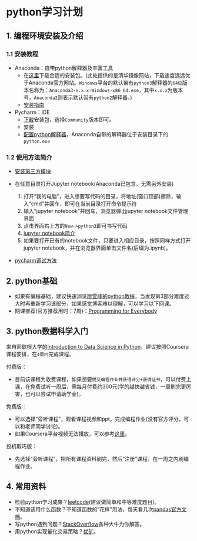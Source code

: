 # python学习计划

## 1. 编程环境安装及介绍
### 1.1 安装教程

* Anaconda：自带python解释器及丰富工具
	* 在[这里](https://mirrors.tuna.tsinghua.edu.cn/anaconda/archive/)下载合适的安装包。(此处提供的是清华镜像网站，下载速度远远优于Anaconda官方网站。`Windows`平台的默认带有`python3`解释器的`64位`版本名称为：`Anaconda3-x.x.x-Windows-x86_64.exe`，其中`x.x.x`为版本号，`Anaconda2`则表示默认带有`python2`解释器。)
    * [安装指南](https://blog.csdn.net/u012318074/article/details/77075209)
* Pycharm：IDE
    * [下载](https://www.jetbrains.com/pycharm/download/#section=windows)安装包，选择`Community`版本即可。
    * 安装
    * [配置python解释器](https://blog.csdn.net/guifei010/article/details/79210034)，Anaconda自带的解释器位于安装目录下的`python.exe`

### 1.2 使用方法简介

* [安装第三方模块](https://jingyan.baidu.com/article/495ba841bcc11c38b30ede32.html)

* 在任意目录打开Jupyter notebook(Anaconda已包含，无需另外安装)
    1. 打开“我的电脑”，进入想要写代码的目录，将地址(窗口顶部)擦除，输入"cmd"并回车，即可在当前目录打开命令提示符
    2. 输入"jupyter notebook"并回车，浏览器弹出jupyter notebook文件管理界面
    3. 点击界面右上方的`New->python3`即可书写代码
    4. [jupyter notebook简介](https://blog.csdn.net/ibelieveican2015/article/details/79024927)
    5. 如果要打开已有的notebook文件，只要进入相应目录，按照同样方式打开jupyter notebook，并在浏览器界面单击文件名(后缀为.ipynb)。

* [pycharm调试方法](https://blog.csdn.net/u013088062/article/details/50214459)


## 2. python基础
* 如果有编程基础，建议快速浏览[廖雪峰的python教程](https://www.liaoxuefeng.com/wiki/0014316089557264a6b348958f449949df42a6d3a2e542c000)，当发现第3部分难度过大时再重新学习该部分，如果感觉博客难以理解，可以学习以下网课。
* 网课推荐(官方推荐用时：7周)：[Programming for Everybody](https://www.coursera.org/learn/python/home/welcome)

## 3. python数据科学入门
来自密歇根大学的[Introduction to Data Science in Python](https://www.coursera.org/learn/python-data-analysis)，建议按照Coursera课程安排，在`4周内`完成课程。  

付费版：  

* 目前该课程为收费课程，如果想要`提交编程作业并获得评分+获得证书`，可以付费上课，在免费试听一周后，需每月付费约300元(学的越快越省钱，一周刷完更厉害，也可以尝试申请助学金)。

免费版：  

* 可以选择“旁听课程”，观看课程视频和ppt，完成编程作业(没有官方评分，可以和老师同学讨论)。
* 如果Coursera平台视频无法播放，可以参考[这里](https://jingyan.baidu.com/article/6f2f55a14059eeb5b93e6cab.html)。

投机取巧版：  

* 先选择“旁听课程”，把所有课程资料刷完，然后“注册”课程，在一周之内刷编程作业。

## 4. 常用资料
* 检验python学习成果？[leetcode](https://leetcode.com/)(建议做简单和中等难度题目)。
* 不知道该用什么函数？不知道函数的“花样”用法，每天看几次[pandas官方文档](http://pandas.pydata.org/pandas-docs/stable/)。
* 写python遇到问题？[StackOverflow](https://stackoverflow.com/)各种大牛为你解答。
* 用python实现量化交易策略？[优矿](https://uqer.datayes.com/)。



